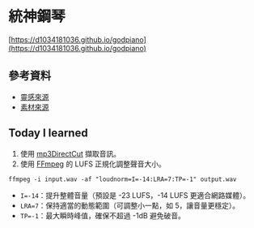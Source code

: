 # 統神鋼琴

[https://d1034181036.github.io/godpiano](https://d1034181036.github.io/godpiano)

## 參考資料
- [靈感來源](https://www.youtube.com/watch?v=kAwXdO7XnHU)
- [素材來源](https://memes.tw/sound?q=%E7%B5%B1%E7%A5%9E)

## Today I learned
1. 使用 [mp3DirectCut](https://mpesch3.de/) 擷取音訊。
2. 使用 [FFmpeg](https://www.ffmpeg.org/) 的 LUFS 正規化調整聲音大小。
```
ffmpeg -i input.wav -af "loudnorm=I=-14:LRA=7:TP=-1" output.wav
```
- `I=-14`：提升整體音量（預設是 -23 LUFS，-14 LUFS 更適合網路媒體）。
- `LRA=7`：保持適當的動態範圍（可調整小一點，如 5，讓音量更穩定）。
- `TP=-1`：最大瞬時峰值，確保不超過 -1dB 避免破音。
